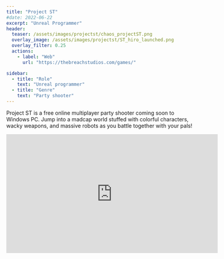```yaml
---
title: "Project ST"
#date: 2022-06-22
excerpt: "Unreal Programmer"
header:
  teaser: /assets/images/projectst/chaos_projectST.png
  overlay_image: /assets/images/projectst/ST_hiro_launched.png
  overlay_filter: 0.25
  actions:
    - label: "Web"
      url: "https://thebreachstudios.com/games/"

sidebar:
  - title: "Role"
    text: "Unreal programmer"
  - title: "Genre"
    text: "Party shooter"
---
```

Project ST is a free online multiplayer party shooter coming soon to Windows PC. Jump into a madcap world stuffed with colorful characters, wacky weapons, and massive robots as you battle together with your pals!

<iframe width="560" height="315" src="https://www.youtube.com/embed/ATjKIKEWBIE" title="YouTube video player" frameborder="0" allow="accelerometer; autoplay; clipboard-write; encrypted-media; gyroscope; picture-in-picture; web-share" allowfullscreen></iframe>
